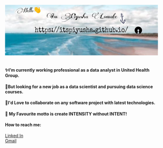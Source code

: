 
![Piyusha Title](https://github.com/ItsPiyusha/ItsPiyusha/blob/master/piyusha.jpeg)
<br>
<br>
#### ✨I’m currently working professional as a data analyst in United Health Group.<br> 
#### 🤑But looking for a new job as a data scientist and pursuing data science courses. <br>
#### 🥳I'd Love to collaborate on any software project with latest technologies. <br>
#### 🌱 My Favourite motto is create INTENSITY without INTENT!
#### How to reach me: <br>
[Linked In](www.linkedin.com/in/piyusha-pawar) <br>
[Gmail](piyushavpawar@gmail.com) <br>
